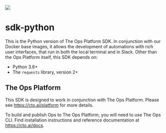 ![](https://cto.ai/static/sdk-banner.png)

# sdk-python

This is the Python version of The Ops Platform SDK. In
conjunction with our Docker base images, it allows the development of
automations with rich user interfaces, that run in both the local
terminal and in Slack. Other than the Ops Platform itself, this SDK
depends on:

- Python 3.6+
- The `requests` library, version 2+

## The Ops Platform

This SDK is designed to work in conjunction with The Ops
Platform. Please see <https://cto.ai/platform> for more details.

To build and publish Ops to The Ops Platform, you will need to use
The Ops CLI. Find installation instructions and reference
documentation at <https://cto.ai/docs>.

